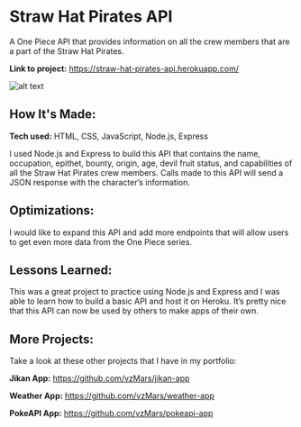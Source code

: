 # Straw Hat Pirates API

A One Piece API that provides information on all the crew members that are a part of the Straw Hat Pirates.

**Link to project:** https://straw-hat-pirates-api.herokuapp.com/

![alt text](https://i.imgur.com/2R62ugr.png?1)

## How It's Made:

**Tech used:** HTML, CSS, JavaScript, Node.js, Express

I used Node.js and Express to build this API that contains the name, occupation, epithet, bounty, origin, age, devil fruit status, and capabilities of all the Straw Hat Pirates crew members. Calls made to this API will send a JSON response with the character’s information.

## Optimizations:

I would like to expand this API and add more endpoints that will allow users to get even more data from the One Piece series.

## Lessons Learned:

This was a great project to practice using Node.js and Express and I was able to learn how to build a basic API and host it on Heroku. It’s pretty nice that this API can now be used by others to make apps of their own.

## More Projects:

Take a look at these other projects that I have in my portfolio:

**Jikan App:** https://github.com/vzMars/jikan-app

**Weather App:** https://github.com/vzMars/weather-app

**PokeAPI App:** https://github.com/vzMars/pokeapi-app
